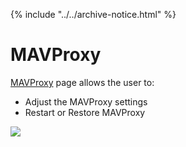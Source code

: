 {% include "../../archive-notice.html" %}

# MAVProxy

[MAVProxy](http://192.168.2.2:2770/mavproxy) page allows the user to:

- Adjust the MAVProxy settings
- Restart or Restore MAVProxy

<img src="/images/mavproxy.png" class="img-responsive img-center" style="max-width:750px" />
